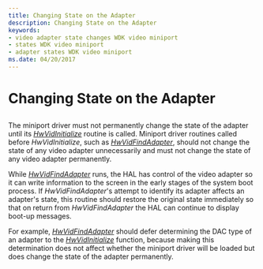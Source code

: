 ```yaml
---
title: Changing State on the Adapter
description: Changing State on the Adapter
keywords:
- video adapter state changes WDK video miniport
- states WDK video miniport
- adapter states WDK video miniport
ms.date: 04/20/2017
---
```


# Changing State on the Adapter


## <span id="ddk_changing_state_on_the_adapter_gg"></span><span id="DDK_CHANGING_STATE_ON_THE_ADAPTER_GG"></span>


The miniport driver must not permanently change the state of the adapter until its [*HwVidInitialize*](/windows-hardware/drivers/ddi/video/nc-video-pvideo_hw_initialize) routine is called. Miniport driver routines called before *HwVidInitialize*, such as [*HwVidFindAdapter*](/windows-hardware/drivers/ddi/video/nc-video-pvideo_hw_find_adapter), should not change the state of any video adapter unnecessarily and must not change the state of any video adapter permanently.

While [*HwVidFindAdapter*](/windows-hardware/drivers/ddi/video/nc-video-pvideo_hw_find_adapter) runs, the HAL has control of the video adapter so it can write information to the screen in the early stages of the system boot process. If *HwVidFindAdapter*'s attempt to identify its adapter affects an adapter's state, this routine should restore the original state immediately so that on return from *HwVidFindAdapter* the HAL can continue to display boot-up messages.

For example, [*HwVidFindAdapter*](/windows-hardware/drivers/ddi/video/nc-video-pvideo_hw_find_adapter) should defer determining the DAC type of an adapter to the [*HwVidInitialize*](/windows-hardware/drivers/ddi/video/nc-video-pvideo_hw_initialize) function, because making this determination does not affect whether the miniport driver will be loaded but does change the state of the adapter permanently.

 

